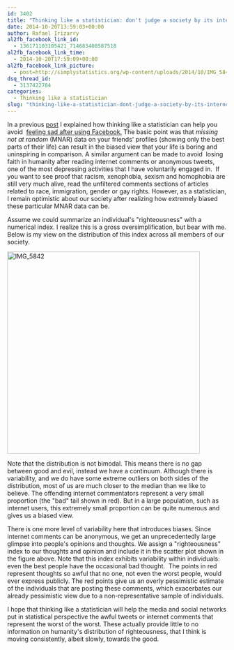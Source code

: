 ```yaml
---
id: 3402
title: "Thinking like a statistician: don't judge a society by its internet comments"
date: 2014-10-20T13:59:03+00:00
author: Rafael Irizarry
al2fb_facebook_link_id:
  - 136171103105421_714683408587518
al2fb_facebook_link_time:
  - 2014-10-20T17:59:09+00:00
al2fb_facebook_link_picture:
  - post=http://simplystatistics.org/wp-content/uploads/2014/10/IMG_5842.jpg
dsq_thread_id:
  - 3137422784
categories:
  - Thinking like a statistician
slug: "thinking-like-a-statistician-dont-judge-a-society-by-its-internet-comments"
---
```

In a previous [post](http://simplystatistics.org/2014/01/17/missing-not-at-random-data-makes-some-facebook-users-feel-sad/) I explained how thinking like a statistician can help you avoid  [feeling sad after using Facebook.](http://www.npr.org/2014/01/09/261108836/many-younger-facebook-users-unfriend-the-network) The basic point was that _missing not at random_ (MNAR) data on your friends' profiles (showing only the best parts of their life) can result in the biased view that your life is boring and uninspiring in comparison. A similar argument can be made to avoid  losing faith in humanity after reading internet comments or anonymous tweets, one of the most depressing activities that I have voluntarily engaged in.  If you want to see proof that racism, xenophobia, sexism and homophobia are still very much alive, read the unfiltered comments sections of articles related to race, immigration, gender or gay rights. However, as a statistician, I remain optimistic about our society after realizing how extremely biased these particular MNAR data can be.

Assume we could summarize an individual's "righteousness<span class="star inactive">"</span> with a numerical index. I realize this is a gross oversimplification, but bear with me. Below is my view on the distribution of this index across all members of our society.

[<img class="aligncenter wp-image-3409" src="http://simplystatistics.org/wp-content/uploads/2014/10/IMG_5842.jpg" alt="IMG_5842" width="442" height="463" srcset="http://simplystatistics.org/wp-content/uploads/2014/10/IMG_5842-286x300.jpg 286w, http://simplystatistics.org/wp-content/uploads/2014/10/IMG_5842-977x1024.jpg 977w, http://simplystatistics.org/wp-content/uploads/2014/10/IMG_5842.jpg 2139w" sizes="(max-width: 442px) 100vw, 442px" />](http://simplystatistics.org/wp-content/uploads/2014/10/IMG_5842.jpg)

Note that the distribution is not bimodal. This means there is no gap between good and evil, instead we have a continuum. Although there is variability, and we do have some extreme outliers on both sides of the distribution, most of us are much closer to the median than we like to believe. The offending internet commentators represent a very small proportion (the "bad" tail shown in red). But in a large population, such as internet users, this extremely small proportion can be quite numerous and gives us a biased view.

There is one more level of variability here that introduces biases. Since internet comments can be anonymous, we get an unprecedentedly large glimpse into people's opinions and thoughts. We assign a "righteousness" index to our thoughts and opinion and include it in the scatter plot shown in the figure above. Note that this index exhibits variability within individuals: even the best people have the occasional bad thought.  The points in red represent thoughts so awful that no one, not even the worst people, would ever express publicly. The red points give us an overly pessimistic estimate of the individuals that are posting these comments, which exacerbates our already pessimistic view due to a non-representative sample of individuals.

I hope that thinking like a statistician will help the media and social networks put in statistical perspective the awful tweets or internet comments that represent the worst of the worst. These actually provide little to no information on humanity's distribution of righteousness, that I think is moving consistently, albeit slowly, towards the good.

&nbsp;

&nbsp;
